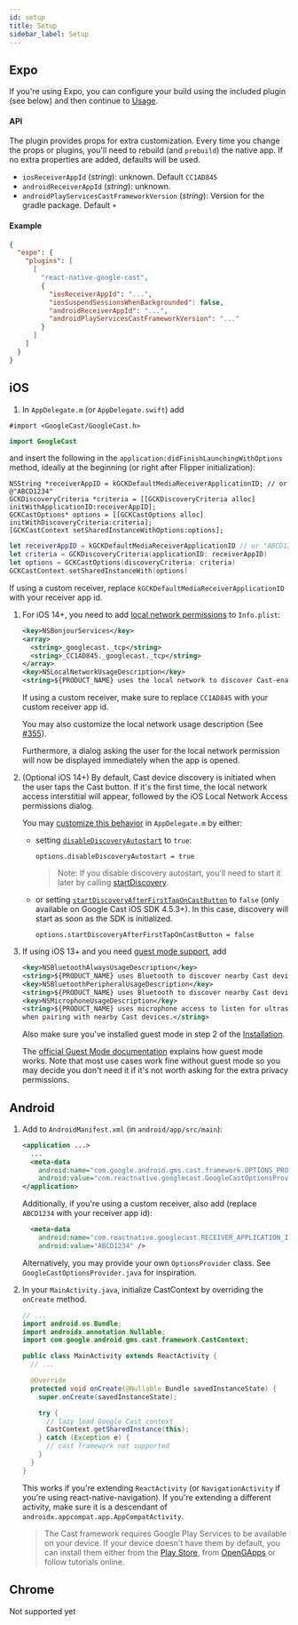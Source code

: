 ```yaml
---
id: setup
title: Setup
sidebar_label: Setup
---
```


## Expo

If you're using Expo, you can configure your build using the included plugin (see below) and then continue to [Usage](usage).

#### API

The plugin provides props for extra customization. Every time you change the props or plugins, you'll need to rebuild (and `prebuild`) the native app. If no extra properties are added, defaults will be used.

- `iosReceiverAppId` (_string_): unknown. Default `CC1AD845`
- `androidReceiverAppId` (_string_): unknown.
- `androidPlayServicesCastFrameworkVersion` (_string_): Version for the gradle package. Default `+`

#### Example

```json
{
  "expo": {
    "plugins": [
      [
        "react-native-google-cast",
        {
          "iosReceiverAppId": "...",
          "iosSuspendSessionsWhenBackgrounded": false,
          "androidReceiverAppId": "...",
          "androidPlayServicesCastFrameworkVersion": "..."
        }
      ]
    ]
  }
}
```

## iOS

1. In `AppDelegate.m` (or `AppDelegate.swift`) add

<!--DOCUSAURUS_CODE_TABS-->
<!--Objective-C-->

```obj-c
#import <GoogleCast/GoogleCast.h>
```

<!--Swift-->

```swift
import GoogleCast
```

<!--END_DOCUSAURUS_CODE_TABS-->

and insert the following in the `application:didFinishLaunchingWithOptions` method, ideally at the beginning (or right after Flipper initialization):

<!--DOCUSAURUS_CODE_TABS-->
<!--Objective-C-->

```obj-c
NSString *receiverAppID = kGCKDefaultMediaReceiverApplicationID; // or @"ABCD1234"
GCKDiscoveryCriteria *criteria = [[GCKDiscoveryCriteria alloc] initWithApplicationID:receiverAppID];
GCKCastOptions* options = [[GCKCastOptions alloc] initWithDiscoveryCriteria:criteria];
[GCKCastContext setSharedInstanceWithOptions:options];
```

<!--Swift-->

```swift
let receiverAppID = kGCKDefaultMediaReceiverApplicationID // or "ABCD1234"
let criteria = GCKDiscoveryCriteria(applicationID: receiverAppID)
let options = GCKCastOptions(discoveryCriteria: criteria)
GCKCastContext.setSharedInstanceWith(options)
```

<!--END_DOCUSAURUS_CODE_TABS-->

If using a custom receiver, replace `kGCKDefaultMediaReceiverApplicationID` with your receiver app id.

1. For iOS 14+, you need to add [local network permissions](https://developers.google.com/cast/docs/ios_sender/ios_permissions_changes#updating_your_app_on_ios_14) to `Info.plist`:

   ```xml
   <key>NSBonjourServices</key>
   <array>
     <string>_googlecast._tcp</string>
     <string>_CC1AD845._googlecast._tcp</string>
   </array>
   <key>NSLocalNetworkUsageDescription</key>
   <string>${PRODUCT_NAME} uses the local network to discover Cast-enabled devices on your WiFi network.</string>
   ```

   If using a custom receiver, make sure to replace `CC1AD845` with your custom receiver app id.

   You may also customize the local network usage description (See [#355](https://github.com/react-native-google-cast/react-native-google-cast/issues/355#issuecomment-906520304)).

   Furthermore, a dialog asking the user for the local network permission will now be displayed immediately when the app is opened.

2. (Optional iOS 14+) By default, Cast device discovery is initiated when the user taps the Cast button. If it's the first time, the local network access interstitial will appear, followed by the iOS Local Network Access permissions dialog.

   You may [customize this behavior](https://developers.google.com/cast/docs/ios_sender/ios_permissions_changes#customizations) in `AppDelegate.m` by either:

   - setting [`disableDiscoveryAutostart`](https://developers.google.com/cast/docs/reference/ios/interface_g_c_k_cast_options#a6cfeb6f96487fd0e1fc68c31928d3e3d) to `true`:

     ```obj-c
     options.disableDiscoveryAutostart = true
     ```

     > Note: If you disable discovery autostart, you'll need to start it later by calling [startDiscovery](../api/classes/discoverymanager#startdiscovery).

   - or setting [`startDiscoveryAfterFirstTapOnCastButton`](https://developers.google.com/cast/docs/reference/ios/interface_g_c_k_cast_options#a1e701e7d1852d1e09ec2aee936b46413) to `false` (only available on Google Cast iOS SDK 4.5.3+). In this case, discovery will start as soon as the SDK is initialized.

     ```obj-c
     options.startDiscoveryAfterFirstTapOnCastButton = false
     ```

3. If using iOS 13+ and you need [guest mode support](https://developers.google.com/cast/docs/ios_sender/ios_permissions_changes#ios_13), add

   ```xml
   <key>NSBluetoothAlwaysUsageDescription</key>
   <string>${PRODUCT_NAME} uses Bluetooth to discover nearby Cast devices.</string>
   <key>NSBluetoothPeripheralUsageDescription</key>
   <string>${PRODUCT_NAME} uses Bluetooth to discover nearby Cast devices.</string>
   <key>NSMicrophoneUsageDescription</key>
   <string>${PRODUCT_NAME} uses microphone access to listen for ultrasonic tokens
   when pairing with nearby Cast devices.</string>
   ```

   Also make sure you've installed guest mode in step 2 of the [Installation](installation#ios).

   The [official Guest Mode documentation](https://developers.google.com/cast/docs/guest_mode) explains how guest mode works. Note that most use cases work fine without guest mode so you may decide you don't need it if it's not worth asking for the extra privacy permissions.

## Android

1. Add to `AndroidManifest.xml` (in `android/app/src/main`):

   ```xml
   <application ...>
     ...
     <meta-data
       android:name="com.google.android.gms.cast.framework.OPTIONS_PROVIDER_CLASS_NAME"
       android:value="com.reactnative.googlecast.GoogleCastOptionsProvider" />
   </application>
   ```

   Additionally, if you're using a custom receiver, also add (replace `ABCD1234` with your receiver app id):

   ```xml
     <meta-data
       android:name="com.reactnative.googlecast.RECEIVER_APPLICATION_ID"
       android:value="ABCD1234" />
   ```

   Alternatively, you may provide your own `OptionsProvider` class. See `GoogleCastOptionsProvider.java` for inspiration.

2. In your `MainActivity.java`, initialize CastContext by overriding the `onCreate` method.

   ```java
   // ...
   import android.os.Bundle;
   import androidx.annotation.Nullable;
   import com.google.android.gms.cast.framework.CastContext;

   public class MainActivity extends ReactActivity {
     // ...

     @Override
     protected void onCreate(@Nullable Bundle savedInstanceState) {
       super.onCreate(savedInstanceState);

       try {
         // lazy load Google Cast context
         CastContext.getSharedInstance(this);
       } catch (Exception e) {
         // cast framework not supported
       }
     }
   }
   ```

   This works if you're extending `ReactActivity` (or `NavigationActivity` if you're using react-native-navigation). If you're extending a different activity, make sure it is a descendant of `androidx.appcompat.app.AppCompatActivity`.

   > The Cast framework requires Google Play Services to be available on your device. If your device doesn't have them by default, you can install them either from the [Play Store](<(https://play.google.com/store/apps/details?id=com.google.android.gms&hl=en_US&gl=US)>), from [OpenGApps](http://opengapps.org/) or follow tutorials online.

## Chrome

Not supported yet
